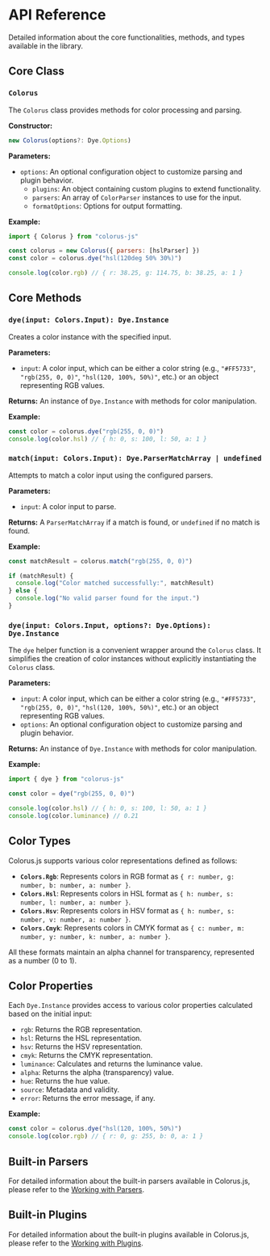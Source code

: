 # API Reference

Detailed information about the core functionalities, methods, and types available in the library.

## Core Class

### `Colorus`

The `Colorus` class provides methods for color processing and parsing.

**Constructor:**

```typescript
new Colorus(options?: Dye.Options)
```

**Parameters:**

- `options`: An optional configuration object to customize parsing and plugin behavior.
  - `plugins`: An object containing custom plugins to extend functionality.
  - `parsers`: An array of `ColorParser` instances to use for the input.
  - `formatOptions`: Options for output formatting.

**Example:**

```javascript
import { Colorus } from "colorus-js"

const colorus = new Colorus({ parsers: [hslParser] })
const color = colorus.dye("hsl(120deg 50% 30%)")

console.log(color.rgb) // { r: 38.25, g: 114.75, b: 38.25, a: 1 }
```

## Core Methods

### `dye(input: Colors.Input): Dye.Instance`

Creates a color instance with the specified input.

**Parameters:**

- `input`: A color input, which can be either a color string (e.g., `"#FF5733"`, `"rgb(255, 0, 0)"`, `"hsl(120, 100%, 50%)"`, etc.) or an object representing RGB values.

**Returns:** An instance of `Dye.Instance` with methods for color manipulation.

**Example:**

```javascript
const color = colorus.dye("rgb(255, 0, 0)")
console.log(color.hsl) // { h: 0, s: 100, l: 50, a: 1 }
```

### `match(input: Colors.Input): Dye.ParserMatchArray | undefined`

Attempts to match a color input using the configured parsers.

**Parameters:**

- `input`: A color input to parse.

**Returns:** A `ParserMatchArray` if a match is found, or `undefined` if no match is found.

**Example:**

```javascript
const matchResult = colorus.match("rgb(255, 0, 0)")

if (matchResult) {
  console.log("Color matched successfully:", matchResult)
} else {
  console.log("No valid parser found for the input.")
}
```

### `dye(input: Colors.Input, options?: Dye.Options): Dye.Instance`

The `dye` helper function is a convenient wrapper around the `Colorus` class. It simplifies the creation of color instances without explicitly instantiating the `Colorus` class.

**Parameters:**

- `input`: A color input, which can be either a color string (e.g., `"#FF5733"`, `"rgb(255, 0, 0)"`, `"hsl(120, 100%, 50%)"`, etc.) or an object representing RGB values.
- `options`: An optional configuration object to customize parsing and plugin behavior.

**Returns:** An instance of `Dye.Instance` with methods for color manipulation.

**Example:**

```javascript
import { dye } from "colorus-js"

const color = dye("rgb(255, 0, 0)")

console.log(color.hsl) // { h: 0, s: 100, l: 50, a: 1 }
console.log(color.luminance) // 0.21
```

## Color Types

Colorus.js supports various color representations defined as follows:

- **`Colors.Rgb`**: Represents colors in RGB format as `{ r: number, g: number, b: number, a: number }`.
- **`Colors.Hsl`**: Represents colors in HSL format as `{ h: number, s: number, l: number, a: number }`.
- **`Colors.Hsv`**: Represents colors in HSV format as `{ h: number, s: number, v: number, a: number }`.
- **`Colors.Cmyk`**: Represents colors in CMYK format as `{ c: number, m: number, y: number, k: number, a: number }`.

All these formats maintain an alpha channel for transparency, represented as a number (0 to 1).

## Color Properties

Each `Dye.Instance` provides access to various color properties calculated based on the initial input:

- `rgb`: Returns the RGB representation.
- `hsl`: Returns the HSL representation.
- `hsv`: Returns the HSV representation.
- `cmyk`: Returns the CMYK representation.
- `luminance`: Calculates and returns the luminance value.
- `alpha`: Returns the alpha (transparency) value.
- `hue`: Returns the hue value.
- `source`: Metadata and validity.
- `error`: Returns the error message, if any.

**Example:**

```javascript
const color = colorus.dye("hsl(120, 100%, 50%)")
console.log(color.rgb) // { r: 0, g: 255, b: 0, a: 1 }
```

## Built-in Parsers

For detailed information about the built-in parsers available in Colorus.js, please refer to the [Working with Parsers](/docs/guide/WORKING_WITH_PARSERS.md).

## Built-in Plugins

For detailed information about the built-in plugins available in Colorus.js, please refer to the [Working with Plugins](/docs/guide/WORKING_WITH_PLUGINS.md).
